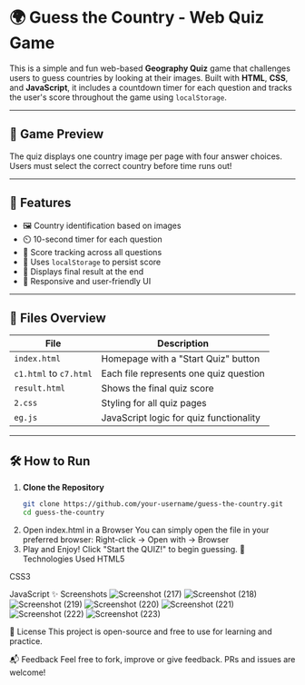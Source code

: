 # 🌍 Guess the Country - Web Quiz Game

This is a simple and fun web-based **Geography Quiz** game that challenges users to guess countries by looking at their images. Built with **HTML**, **CSS**, and **JavaScript**, it includes a countdown timer for each question and tracks the user's score throughout the game using `localStorage`.

---

## 📸 Game Preview

The quiz displays one country image per page with four answer choices. Users must select the correct country before time runs out!

---

## 🚀 Features

- 🖼️ Country identification based on images
- ⏲️ 10-second timer for each question
- 🧠 Score tracking across all questions
- 💾 Uses `localStorage` to persist score
- 🎉 Displays final result at the end
- 📱 Responsive and user-friendly UI

---

## 🧩 Files Overview

| File         | Description |
|--------------|-------------|
| `index.html` | Homepage with a "Start Quiz" button |
| `c1.html` to `c7.html` | Each file represents one quiz question |
| `result.html` | Shows the final quiz score |
| `2.css` | Styling for all quiz pages |
| `eg.js` | JavaScript logic for quiz functionality |

---

## 🛠️ How to Run

1. **Clone the Repository**  
   ```bash
   git clone https://github.com/your-username/guess-the-country.git
   cd guess-the-country
2. Open index.html in a Browser
   You can simply open the file in your preferred browser:
   Right-click → Open with → Browser
3. Play and Enjoy!
   Click "Start the QUIZ!" to begin guessing.
🔧 Technologies Used
HTML5

CSS3

JavaScript 
✨ Screenshots
![Screenshot (217)](https://github.com/user-attachments/assets/8ac2e2b9-63a6-4dd6-97b8-862f5c48dfe9)
![Screenshot (218)](https://github.com/user-attachments/assets/59d46380-f6f3-42b6-b42b-984999c25699)
![Screenshot (219)](https://github.com/user-attachments/assets/35b05b5d-03e9-41bb-9673-4b96900dfaf3)
![Screenshot (220)](https://github.com/user-attachments/assets/b92c0523-97df-4de0-b8fa-dc05387d15be)
![Screenshot (221)](https://github.com/user-attachments/assets/47ec69ca-47b5-4439-a22f-e8899bd1107b)
![Screenshot (222)](https://github.com/user-attachments/assets/73b37656-1442-485f-a7ac-0306172ecbeb)
![Screenshot (223)](https://github.com/user-attachments/assets/ce2ffe47-0561-4888-b25f-522bfd75f158)

📄 License
This project is open-source and free to use for learning and practice.

📬 Feedback
Feel free to fork, improve or give feedback. PRs and issues are welcome!
